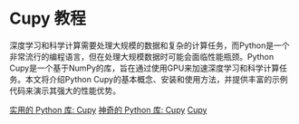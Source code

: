 # Cupy 教程

<show-structure depth="2"/>

深度学习和科学计算需要处理大规模的数据和复杂的计算任务，而Python是一个非常流行的编程语言，但在处理大规模数据时可能会面临性能瓶颈。Python Cupy是一个基于NumPy的库，旨在通过使用GPU来加速深度学习和科学计算任务。本文将介绍Python Cupy的基本概念、安装和使用方法，并提供丰富的示例代码来演示其强大的性能优势。


<seealso>
<category ref="ref_docs">
    <a href="https://mp.weixin.qq.com/s/9VGoqnKuaK3LiWT3kgWvWg">实用的 Python 库: Cupy</a>
    <a href="https://mp.weixin.qq.com/s/_LaVClYff_INoOp5W4dhXA">神奇的 Python 库: Cupy</a>
</category>
<category ref="ref_github">
    <a href="https://github.com/cupy/cupy">Cupy</a>
</category>
<category ref="ref_issues"></category>
<category ref="ref_hf"></category>
<category ref="ref_ms"></category>
</seealso>
